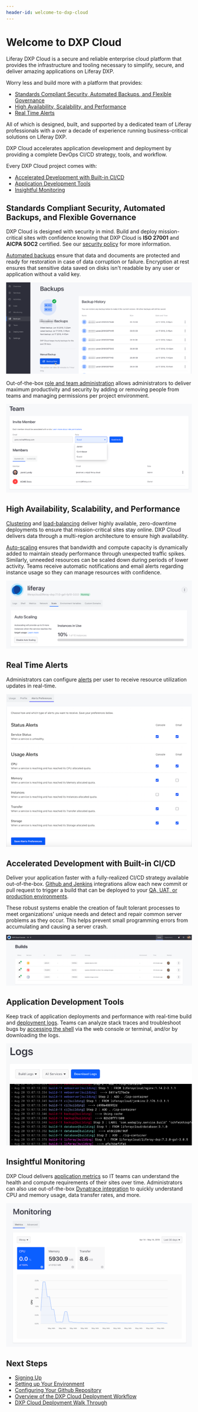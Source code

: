 ```yaml
---
header-id: welcome-to-dxp-cloud
---
```


# Welcome to DXP Cloud

Liferay DXP Cloud is a secure and reliable enterprise cloud platform that 
provides the infrastructure and tooling necessary to simplify, secure, and 
deliver amazing applications on Liferay DXP.

Worry less and build more with a platform that provides:

* [Standards Compliant Security, Automated Backups, and Flexible Governance](#standards-compliant-security-automated-backups-and-flexible-governance)
* [High Availability, Scalability, and Performance](#high-availability-scalability-and-performance)
* [Real Time Alerts](#real-time-alerts)

All of which is designed, built, and supported by a dedicated team of 
Liferay professionals with a over a decade of experience running 
business-critical solutions on Liferay DXP. 

DXP Cloud accelerates application development and deployment by providing a 
complete DevOps CI/CD strategy, tools, and workflow. 

Every DXP Cloud project comes with: 

* [Accelerated Development with Built-in CI/CD](#accelerated-development-with-built-in-cicd)
* [Application Development Tools](#application-development-tools)
* [Insightful Monitoring](#insightful-monitoring)

## Standards Compliant Security, Automated Backups, and Flexible Governance

DXP Cloud is designed with security in mind. Build and deploy mission-critical 
sites with confidence knowing that DXP Cloud is **ISO 27001** and **AICPA SOC2** 
certified. See our 
[security policy](https://www.liferay.com/documents/10182/3292406/Liferay+DXP+Cloud+Data+Security+and+Protection.pdf/78ce7065-9787-1fb2-9c7b-6d7c13f4a3e6?t=1564674972483) 
for more information. 

[Automated backups](../07-platform-services/04-backup-service.markdown) 
ensure that data and documents are protected and ready for restoration in case 
of data corruption or failure. Encryption at rest ensures that sensitive data 
saved on disks isn't readable by any user or application without a valid key. 

![Figure 3: DXP Cloud's backup service preserves and protects your data.](./welcome-to-dxp-cloud/images/backups.png)

Out-of-the-box 
[role and team administration](../06-manage-and-optimize/06-team-collaboration-and-access-control.markdown) 
allows administrators to deliver maximum productivity and security by adding or 
removing people from teams and managing permissions per project environment.

![Figure 4: Manage your project's team members, including their permissions.](./welcome-to-dxp-cloud/images/invite-member.png)

## High Availability, Scalability, and Performance

[Clustering](../04-using-the-liferay-dxp-service/setting-up-clustering-in-dxp-cloud.md) 
and 
[load-balancing](../08-infrastructure-and-operations/03-networking/03-load-balancer.markdown) 
deliver highly available, zero-downtime deployments to ensure that 
mission-critical sites stay online. DXP Cloud delivers data through a 
multi-region architecture to ensure high availability. 

[Auto-scaling](../06-manage-and-optimize/03-auto-scaling.markdown) 
ensures that bandwidth and compute capacity is dynamically added to maintain 
steady performance through unexpected traffic spikes. Similarly, unneeded resources can be 
scaled down during periods of lower activity. Teams receive automatic 
notifications and email alerts regarding instance usage so they can manage 
resources with confidence. 

![Figure 5: Auto-scale your servers to meet demand.](./welcome-to-dxp-cloud/images/auto-scaling.png)

## Real Time Alerts

Administrators can configure 
[alerts](../06-manage-and-optimize/04-real-time-alerts.markdown) 
per user to receive resource utilization updates in real-time.

![Figure 6: Administrators can configure real-time alerts.](./welcome-to-dxp-cloud/images/alerts-prefs-page.png)

## Accelerated Development with Built-in CI/CD

Deliver your application faster with a fully-realized CI/CD strategy available 
out-of-the-box. 
[Github and Jenkins](../05-build-and-deploy/04-continuous-integration.markdown) 
integrations allow each new commit or pull request to trigger a build that 
can be deployed to your 
[QA, UAT, or production environments](../05-build-and-deploy/02-environments.markdown). 

These robust systems enable the creation of fault tolerant processes 
to meet organizations' unique needs and detect and repair common server 
problems as they occur. This helps prevent small programming errors from 
accumulating and causing a server crash. 

![Figure 7: View, manage, and deploy your builds from a central location.](./welcome-to-dxp-cloud/images/builds.png)

## Application Development Tools

Keep track of application deployments and performance with real-time build and 
[deployment logs](../09-troubleshooting/01-log-management.markdown). Teams can analyze stack traces and troubleshoot bugs by 
[accessing the shell](../09-troubleshooting/02-shell-access.markdown) 
via the web console or terminal, and/or by downloading the logs. 

![Figure 8: Real-time build and deployment logs help you solve problems with your applications.](./welcome-to-dxp-cloud/images/build-logs.png)

## Insightful Monitoring

DXP Cloud delivers 
[application metrics](../06-manage-and-optimize/02-application-metrics.md) 
so IT teams can understand the health and compute requirements of their sites 
over time. Administrators can also use out-of-the-box 
[Dynatrace integration](../06-manage-and-optimize/02-application-metrics.md#advanced-application-metrics-on-production) 
to quickly understand CPU and memory usage, data transfer rates, and more. 

![Figure 9: Use a variety of metrics to keep tabs on your DXP Cloud services, including your Liferay DXP instances.](./welcome-to-dxp-cloud/images/app-metrics.png)

## Next Steps

* [Signing Up]()
* [Setting up Your Environment]()
* [Configuring Your Github Repository]()
* [Overview of the DXP Cloud Deployment Workflow](./overview-of-the-dxp-cloud-deployment-workflow.md)
* [DXP Cloud Deployment Walk Through](../04-using-the-liferay-dxp-service/walking-through-the-deployment-life-cycle.md)
